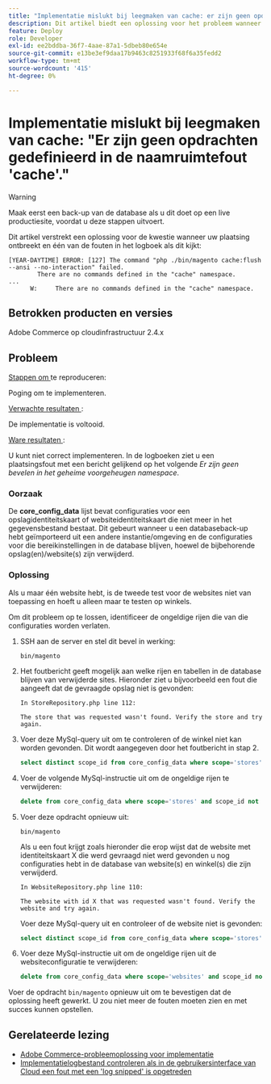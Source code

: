 ```yaml
---
title: "Implementatie mislukt bij leegmaken van cache: er zijn geen opdrachten gedefinieerd in de naamruimtefout 'cache'"
description: Dit artikel biedt een oplossing voor het probleem wanneer de implementatie mislukt vanwege de volgende fout **Er zijn geen opdrachten gedefinieerd in de cachenaamruimte**.
feature: Deploy
role: Developer
exl-id: ee2bddba-36f7-4aae-87a1-5dbeb80e654e
source-git-commit: e13be3ef9daa17b9463c8251933f68f6a35fedd2
workflow-type: tm+mt
source-wordcount: '415'
ht-degree: 0%

---
```


# Implementatie mislukt bij leegmaken van cache: &quot;Er zijn geen opdrachten gedefinieerd in de naamruimtefout &#39;cache&#39;.&quot;

>[!WARNING]
>
>Maak eerst een back-up van de database als u dit doet op een live productiesite, voordat u deze stappen uitvoert.

Dit artikel verstrekt een oplossing voor de kwestie wanneer uw plaatsing ontbreekt en één van de fouten in het logboek als dit kijkt:

```
[YEAR-DAYTIME] ERROR: [127] The command "php ./bin/magento cache:flush --ansi --no-interaction" failed.
        There are no commands defined in the "cache" namespace.
...
      W:     There are no commands defined in the "cache" namespace.
```

## Betrokken producten en versies

Adobe Commerce op cloudinfrastructuur 2.4.x

## Probleem  

<u> Stappen om </u> te reproduceren:

Poging om te implementeren. 

<u> Verwachte resultaten </u>:

De implementatie is voltooid.

<u> Ware resultaten </u>:

U kunt niet correct implementeren. In de logboeken ziet u een plaatsingsfout met een bericht gelijkend op het volgende *Er zijn geen bevelen in het geheime voorgeheugen namespace*.

### Oorzaak

De **core_config_data** lijst bevat configuraties voor een opslagidentiteitskaart of websiteidentiteitskaart die niet meer in het gegevensbestand bestaat. Dit gebeurt wanneer u een databaseback-up hebt geïmporteerd uit een andere instantie/omgeving en de configuraties voor die bereikinstellingen in de database blijven, hoewel de bijbehorende opslag(en)/website(s) zijn verwijderd.

### Oplossing

Als u maar één website hebt, is de tweede test voor de websites niet van toepassing en hoeft u alleen maar te testen op winkels.

Om dit probleem op te lossen, identificeer de ongeldige rijen die van die configuraties worden verlaten.

1. SSH aan de server en stel dit bevel in werking:

   `bin/magento`

1. Het foutbericht geeft mogelijk aan welke rijen en tabellen in de database blijven van verwijderde sites. Hieronder ziet u bijvoorbeeld een fout die aangeeft dat de gevraagde opslag niet is gevonden:

   ```...
   In StoreRepository.php line 112:
   
   The store that was requested wasn't found. Verify the store and try again.
   ```

1. Voer deze MySql-query uit om te controleren of de winkel niet kan worden gevonden. Dit wordt aangegeven door het foutbericht in stap 2. 

   ```sql
   select distinct scope_id from core_config_data where scope='stores' and scope_id not in (select store_id from store);
   ```

1. Voer de volgende MySql-instructie uit om de ongeldige rijen te verwijderen: 

   ```sql
   delete from core_config_data where scope='stores' and scope_id not in (select store_id from store); 
   ```

1. Voer deze opdracht opnieuw uit:

   `bin/magento`

   Als u een fout krijgt zoals hieronder die erop wijst dat de website met identiteitskaart X die werd gevraagd niet werd gevonden u nog configuraties hebt        in de database van website(s) en winkel(s) die zijn verwijderd.

   ```
   In WebsiteRepository.php line 110:
   
   The website with id X that was requested wasn't found. Verify the website and try again.
   ```

   Voer deze MySql-query uit en controleer of de website niet is gevonden:

   ```sql
   select distinct scope_id from core_config_data where scope='stores' and scope_id not in (select store_id from store);
   ```

1. Voer deze MySql-instructie uit om de ongeldige rijen uit de websiteconfiguratie te verwijderen:

   ```sql
   delete from core_config_data where scope='websites' and scope_id not in (select website_id from store_website);
   ```

Voer de opdracht `bin/magento` opnieuw uit om te bevestigen dat de oplossing heeft gewerkt. U zou niet meer de fouten moeten zien en met succes kunnen opstellen.

## Gerelateerde lezing

* [Adobe Commerce-probleemoplossing voor implementatie](/docs/commerce-knowledge-base/kb/troubleshooting/deployment/magento-deployment-troubleshooter.html)
* [Implementatielogbestand controleren als in de gebruikersinterface van Cloud een fout met een &#39;log snipped&#39; is opgetreden](/docs/commerce-knowledge-base/kb/troubleshooting/miscellaneous/checking-deployment-log-if-the-cloud-ui-shows-log-snipped-error.html)
